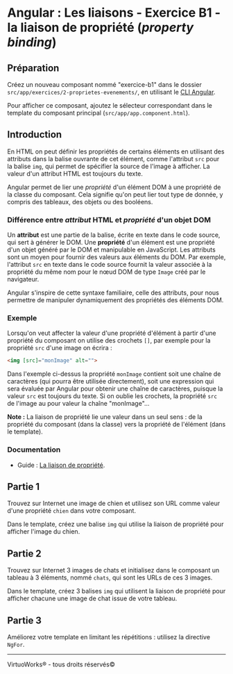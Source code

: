 # Angular : Les liaisons - Exercice B1 - la liaison de propriété (_property binding_)


## Préparation
Créez un nouveau composant nommé "exercice-b1" dans le dossier `src/app/exercices/2-proprietes-evenements/`, en utilisant le [CLI Angular](https://angular.io/cli).

Pour afficher ce composant, ajoutez le sélecteur correspondant dans le template du composant principal (`src/app/app.component.html`).


## Introduction

En HTML on peut définir les propriétés de certains éléments en utilisant des attributs dans la balise ouvrante de cet élément, comme l'attribut `src` pour la balise `img`, qui permet de spécifier la source de l'image à afficher. La valeur d'un attribut HTML est toujours du texte.

Angular permet de lier une _propriété_ d'un élément DOM à une propriété de la classe du composant. Cela signifie qu'on peut lier tout type de donnée, y compris des tableaux, des objets ou des booléens.

### Différence entre _attribut_ HTML et _propriété_ d'un objet DOM
Un **attribut** est une partie de la balise, écrite en texte dans le code source, qui sert à générer le DOM. Une **propriété** d'un élément est une propriété d'un objet généré par le DOM et manipulable en JavaScript. Les attributs sont un moyen pour fournir des valeurs aux éléments du DOM. Par exemple, l'attribut `src` en texte dans le code source fournit la valeur associée à la propriété du même nom pour le nœud DOM de type `Image` créé par le navigateur.

Angular s'inspire de cette syntaxe familiaire, celle des attributs, pour nous permettre de manipuler dynamiquement des propriétés des éléments DOM.

### Exemple
Lorsqu'on veut affecter la valeur d'une propriété d'élément à partir d'une propriété du composant on utilise des crochets `[]`, par exemple pour la propriété `src` d'une image on écrira :

``` html
<img [src]="monImage" alt="">
```

Dans l'exemple ci-dessus la propriété `monImage` contient soit une chaîne de caractères (qui pourra être utilisée directement), soit une expression qui sera évaluée par Angular pour obtenir une chaîne de caractères, puisque la valeur `src` est toujours du texte. Si on oublie les crochets, la propriété `src` de l'image au pour valeur la chaîne "monImage"...

**Note :** La liaison de propriété lie une valeur dans un seul sens : de la propriété du composant (dans la classe) vers la propriété de l'élément (dans le template).

### Documentation
- Guide : [La liaison de propriété](https://angular.io/guide/template-syntax#property-binding).


## Partie 1
Trouvez sur Internet une image de chien et utilisez son URL comme valeur d'une propriété `chien` dans votre composant.

Dans le template, créez une balise `img` qui utilise la liaison de propriété pour afficher l'image du chien.


## Partie 2
Trouvez sur Internet 3 images de chats et initialisez dans le composant un tableau à 3 éléments, nommé `chats`, qui sont les URLs de ces 3 images.

Dans le template, créez 3 balises `img` qui utilisent la liaison de propriété pour afficher chacune une image de chat issue de votre tableau.


## Partie 3

Améliorez votre template en limitant les répétitions : utilisez la directive `NgFor`.

---

VirtuoWorks® - tous droits réservés©